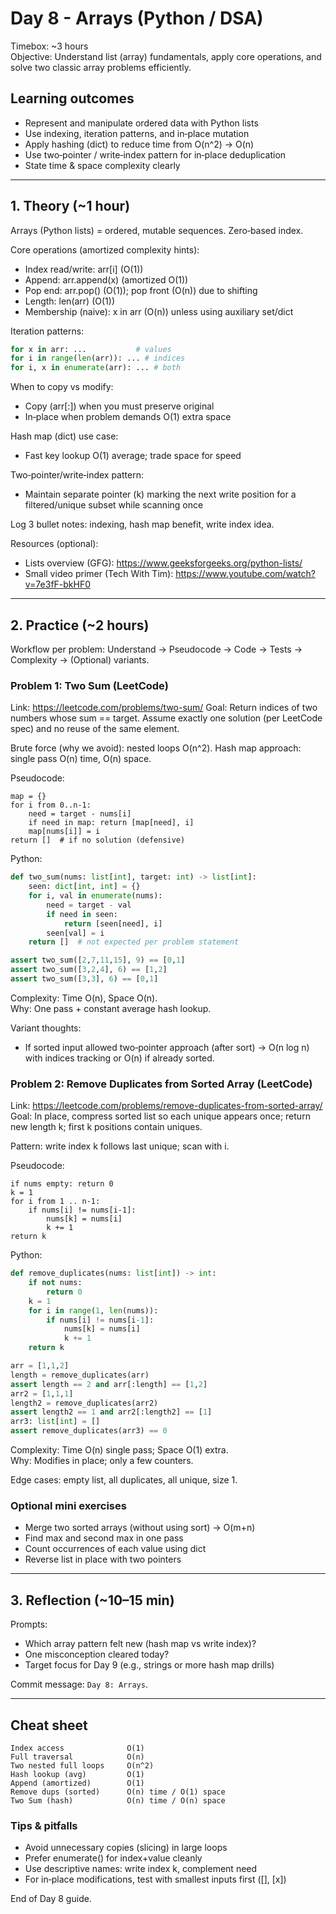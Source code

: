 # Day 8 - Arrays (Python / DSA)

Timebox: ~3 hours  
Objective: Understand list (array) fundamentals, apply core operations, and solve two classic array problems efficiently.

## Learning outcomes
- Represent and manipulate ordered data with Python lists
- Use indexing, iteration patterns, and in‑place mutation
- Apply hashing (dict) to reduce time from O(n^2) → O(n)
- Use two‑pointer / write‑index pattern for in‑place deduplication
- State time & space complexity clearly

---
## 1. Theory (~1 hour)
Arrays (Python lists) = ordered, mutable sequences. Zero‑based index.

Core operations (amortized complexity hints):
- Index read/write: arr[i] (O(1))
- Append: arr.append(x) (amortized O(1))
- Pop end: arr.pop() (O(1)); pop front (O(n)) due to shifting
- Length: len(arr) (O(1))
- Membership (naive): x in arr (O(n)) unless using auxiliary set/dict

Iteration patterns:
```python
for x in arr: ...           # values
for i in range(len(arr)): ... # indices
for i, x in enumerate(arr): ... # both
```

When to copy vs modify:
- Copy (arr[:]) when you must preserve original
- In‑place when problem demands O(1) extra space

Hash map (dict) use case:
- Fast key lookup O(1) average; trade space for speed

Two‑pointer/write‑index pattern:
- Maintain separate pointer (k) marking the next write position for a filtered/unique subset while scanning once

Log 3 bullet notes: indexing, hash map benefit, write index idea.

Resources (optional):
- Lists overview (GFG): https://www.geeksforgeeks.org/python-lists/
- Small video primer (Tech With Tim): https://www.youtube.com/watch?v=7e3fF-bkHF0

---
## 2. Practice (~2 hours)
Workflow per problem: Understand → Pseudocode → Code → Tests → Complexity → (Optional) variants.

### Problem 1: Two Sum (LeetCode)
Link: https://leetcode.com/problems/two-sum/
Goal: Return indices of two numbers whose sum == target. Assume exactly one solution (per LeetCode spec) and no reuse of the same element.

Brute force (why we avoid): nested loops O(n^2).
Hash map approach: single pass O(n) time, O(n) space.

Pseudocode:
```
map = {}
for i from 0..n-1:
    need = target - nums[i]
    if need in map: return [map[need], i]
    map[nums[i]] = i
return []  # if no solution (defensive)
```

Python:
```python
def two_sum(nums: list[int], target: int) -> list[int]:
    seen: dict[int, int] = {}
    for i, val in enumerate(nums):
        need = target - val
        if need in seen:
            return [seen[need], i]
        seen[val] = i
    return []  # not expected per problem statement

assert two_sum([2,7,11,15], 9) == [0,1]
assert two_sum([3,2,4], 6) == [1,2]
assert two_sum([3,3], 6) == [0,1]
```
Complexity: Time O(n), Space O(n).  
Why: One pass + constant average hash lookup.

Variant thoughts:
- If sorted input allowed two‑pointer approach (after sort) → O(n log n) with indices tracking or O(n) if already sorted.

### Problem 2: Remove Duplicates from Sorted Array (LeetCode)
Link: https://leetcode.com/problems/remove-duplicates-from-sorted-array/
Goal: In place, compress sorted list so each unique appears once; return new length k; first k positions contain uniques.

Pattern: write index k follows last unique; scan with i.

Pseudocode:
```
if nums empty: return 0
k = 1
for i from 1 .. n-1:
    if nums[i] != nums[i-1]:
        nums[k] = nums[i]
        k += 1
return k
```

Python:
```python
def remove_duplicates(nums: list[int]) -> int:
    if not nums:
        return 0
    k = 1
    for i in range(1, len(nums)):
        if nums[i] != nums[i-1]:
            nums[k] = nums[i]
            k += 1
    return k

arr = [1,1,2]
length = remove_duplicates(arr)
assert length == 2 and arr[:length] == [1,2]
arr2 = [1,1,1]
length2 = remove_duplicates(arr2)
assert length2 == 1 and arr2[:length2] == [1]
arr3: list[int] = []
assert remove_duplicates(arr3) == 0
```
Complexity: Time O(n) single pass; Space O(1) extra.  
Why: Modifies in place; only a few counters.

Edge cases: empty list, all duplicates, all unique, size 1.

### Optional mini exercises
- Merge two sorted arrays (without using sort) → O(m+n)
- Find max and second max in one pass
- Count occurrences of each value using dict
- Reverse list in place with two pointers

---
## 3. Reflection (~10–15 min)
Prompts:
- Which array pattern felt new (hash map vs write index)?
- One misconception cleared today?
- Target focus for Day 9 (e.g., strings or more hash map drills)

Commit message: `Day 8: Arrays`.

---
## Cheat sheet
```
Index access              O(1)
Full traversal            O(n)
Two nested full loops     O(n^2)
Hash lookup (avg)         O(1)
Append (amortized)        O(1)
Remove dups (sorted)      O(n) time / O(1) space
Two Sum (hash)            O(n) time / O(n) space
```

### Tips & pitfalls
- Avoid unnecessary copies (slicing) in large loops
- Prefer enumerate() for index+value cleanly
- Use descriptive names: write index k, complement need
- For in‑place modifications, test with smallest inputs first ([], [x])

End of Day 8 guide.